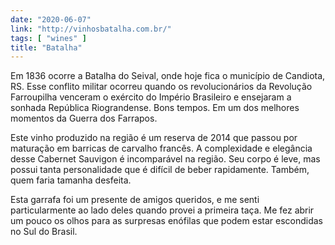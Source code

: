 ```yaml
---
date: "2020-06-07"
link: "http://vinhosbatalha.com.br/"
tags: [ "wines" ]
title: "Batalha"
---
```

Em 1836 ocorre a Batalha do Seival, onde hoje fica o município de Candiota, RS. Esse conflito militar ocorreu quando os revolucionários da Revolução Farroupilha venceram o exército do Império Brasileiro e ensejaram a sonhada República Riograndense. Bons tempos. Em um dos melhores momentos da Guerra dos Farrapos.

Este vinho produzido na região é um reserva de 2014 que passou por maturação em barricas de carvalho francês. A complexidade e elegância desse Cabernet Sauvigon é incomparável na região. Seu corpo é leve, mas possui tanta personalidade que é difícil de beber rapidamente. Também, quem faria tamanha desfeita.

Esta garrafa foi um presente de amigos queridos, e me senti particularmente ao lado deles quando provei a primeira taça. Me fez abrir um pouco os olhos para as surpresas enófilas que podem estar escondidas no Sul do Brasil.
